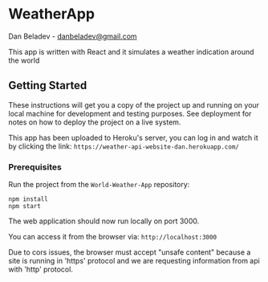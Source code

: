# WeatherApp 

Dan Beladev - danbeladev@gmail.com

This app is written with React and it simulates a weather indication around the world

## Getting Started

These instructions will get you a copy of the project up and running on your local machine for development and testing purposes. See deployment for notes on how to deploy the project on a live system.

This app has been uploaded to Heroku's server, you can log in and watch it by clicking the link:
`https://weather-api-website-dan.herokuapp.com/`


### Prerequisites

Run the project from the `World-Weather-App` repository:

```
npm install
npm start
```



The web application should now run locally on port 3000.

You can access it from the browser via: `http://localhost:3000`

Due to cors issues, the browser must accept "unsafe content" because a site is running in 'https' protocol and we are requesting information from api with 'http' protocol.
